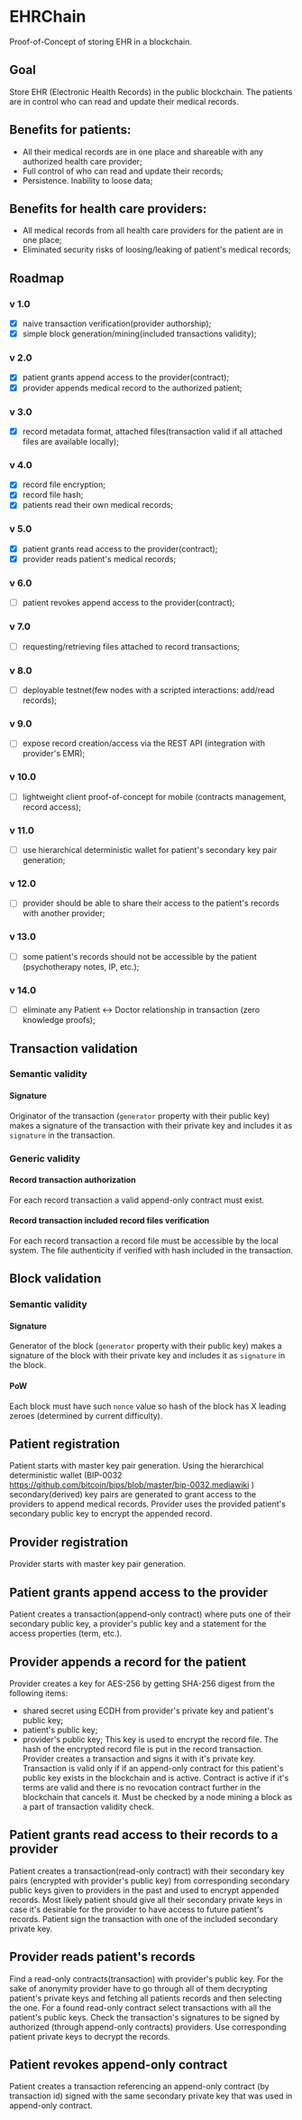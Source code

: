 # EHRChain
Proof-of-Concept of storing EHR in a blockchain.

## Goal
Store EHR (Electronic Health Records) in the public blockchain. The patients are in control who can read and update their medical records.

## Benefits for patients:
- All their medical records are in one place and shareable with any authorized health care provider;
- Full control of who can read and update their records;
- Persistence. Inability to loose data;

## Benefits for health care providers:
- All medical records from all health care providers for the patient are in one place;
- Eliminated security risks of loosing/leaking of patient's medical records;

## Roadmap
### v 1.0
- [x] naive transaction verification(provider authorship);
- [x] simple block generation/mining(included transactions validity);

### v 2.0
- [x] patient grants append access to the provider(contract);
- [x] provider appends medical record to the authorized patient;

### v 3.0
- [x] record metadata format, attached files(transaction valid if all attached files are available locally);

### v 4.0
- [x] record file encryption;
- [x] record file hash;
- [x] patients read their own medical records;

### v 5.0
- [x] patient grants read access to the provider(contract);
- [x] provider reads patient's medical records;

### v 6.0
- [ ] patient revokes append access to the provider(contract);

### v 7.0 
- [ ] requesting/retrieving files attached to record transactions;

### v 8.0
- [ ] deployable testnet(few nodes with a scripted interactions: add/read records);

### v 9.0
- [ ] expose record creation/access via the REST API (integration with provider's EMR);

### v 10.0
- [ ] lightweight client proof-of-concept for mobile (contracts management, record access);

### v 11.0
- [ ] use hierarchical deterministic wallet for patient's secondary key pair generation;

### v 12.0
- [ ] provider should be able to share their access to the patient's records with another provider;

### v 13.0
- [ ] some patient's records should not be accessible by the patient (psychotherapy notes, IP, etc.);

### v 14.0 
- [ ] eliminate any Patient <-> Doctor relationship in transaction (zero knowledge proofs);

## Transaction validation
### Semantic validity 
#### Signature 
Originator of the transaction (`generator` property with their public key) makes a signature of the transaction with their private key and includes it as `signature` in the transaction.
### Generic validity
#### Record transaction authorization
For each record transaction a valid append-only contract must exist. 
#### Record transaction included record files verification
For each record transaction a record file must be accessible by the local system. The file authenticity if verified with hash included in the transaction. 

## Block validation
### Semantic validity
#### Signature
Generator of the block (`generator` property with their public key) makes a signature of the block with their private key and includes it as `signature` in the block.
#### PoW
Each block must have such `nonce` value so hash of the block has X leading zeroes (determined by current difficulty).

## Patient registration
Patient starts with master key pair generation. 
Using the hierarchical deterministic wallet (BIP-0032 https://github.com/bitcoin/bips/blob/master/bip-0032.mediawiki ) secondary(derived) key pairs are generated to grant access to the providers to append medical records. Provider uses the provided patient's secondary public key to encrypt the appended record.

## Provider registration
Provider starts with master key pair generation. 

## Patient grants append access to the provider
Patient creates a transaction(append-only contract) where puts one of their secondary public key, a provider's public key and a statement for the access properties (term, etc.). 

## Provider appends a record for the patient
Provider creates a key for AES-256 by getting SHA-256 digest from the following items:
 - shared secret using ECDH from provider's private key and patient's public key;
 - patient's public key;
 - provider's public key;
This key is used to encrypt the record file. The hash of the encrypted record file is put in the record transaction.
Provider creates a transaction and signs it with it's private key. 
Transaction is valid only if if an append-only contract for this patient's public key exists in the blockchain and is active. Contract is active if it's terms are valid and there is no revocation contract further in the blockchain that cancels it. Must be checked by a node mining a block as a part of transaction validity check.

## Patient grants read access to their records to a provider
Patient creates a transaction(read-only contract) with their secondary key pairs (encrypted with provider's public key) from corresponding secondary public keys given to providers in the past and used to encrypt appended records. Most likely patient should give all their secondary private keys in case it's desirable for the provider to have access to future patient's records. Patient sign the transaction with one of the included secondary private key.

## Provider reads patient's records
Find a read-only contracts(transaction) with provider's public key. For the sake of anonymity provider have to go through all of them decrypting patient's private keys and fetching all patients records and then selecting the one. 
For a found read-only contract select transactions with all the patient's public keys. Check the transaction's signatures to be signed by authorized (through append-only contracts) providers. Use corresponding patient private keys to decrypt the records. 

## Patient revokes append-only contract
Patient creates a transaction referencing an append-only contract (by transaction id) signed with the same secondary private key that was used in append-only contract.

